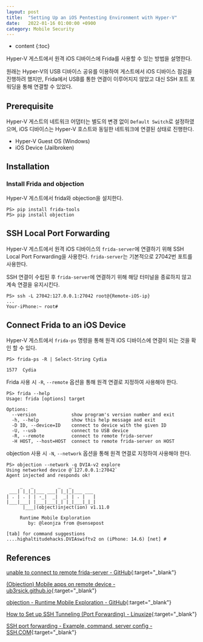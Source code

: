 ```yaml
---
layout: post
title:  "Setting Up an iOS Pentesting Environment with Hyper-V"
date:   2022-01-16 01:00:00 +0900
category: Mobile Security
---
```


* content
{:toc}

Hyper-V 게스트에서 원격 iOS 디바이스에 Frida를 사용할 수 있는 방법을 설명한다.

원래는 Hyper-V의 USB 디바이스 공유를 이용하여 게스트에서 iOS 디바이스 점검을 진행하려 했지만, Frida에서 USB를 통한 연결이 이루어지지 않았고 대신 SSH 포트 포워딩을 통해 연결할 수 있었다.

## Prerequisite

Hyper-V 게스트의 네트워크 어댑터는 별도의 변경 없이 `Default Switch`로 설정하였으며, iOS 디바이스는 Hyper-V 호스트와 동일한 네트워크에 연결된 상태로 진행한다.

- Hyper-V Guest OS (Windows)
- iOS Device (Jailbroken)

## Installation

### Install Frida and objection

Hyper-V 게스트에서 frida와 objection을 설치한다.

```
PS> pip install frida-tools
PS> pip install objection
```

## SSH Local Port Forwarding

Hyper-V 게스트에서 원격 iOS 디바이스의 `frida-server`에 연결하기 위해 SSH Local Port Forwarding을 사용한다. `frida-server`는 기본적으로 27042번 포트를 사용한다.

SSH 연결이 수립된 후 `frida-server`에 연결하기 위해 해당 터미널을 종료하지 않고 계속 연결을 유지시킨다.

```
PS> ssh -L 27042:127.0.0.1:27042 root@{Remote-iOS-ip}
...
Your-iPhone:~ root#
```

## Connect Frida to an iOS Device

Hyper-V 게스트에서 `frida-ps` 명령을 통해 원격 iOS 디바이스에 연결이 되는 것을 확인 할 수 있다. 

```
PS> frida-ps -R | Select-String Cydia

1577  Cydia
```

Frida 사용 시 `-R`, `--remote` 옵션을 통해 원격 연결로 지정하여 사용해야 한다.

```
PS> frida --help
Usage: frida [options] target

Options:
  --version             show program's version number and exit
  -h, --help            show this help message and exit
  -D ID, --device=ID    connect to device with the given ID
  -U, --usb             connect to USB device
  -R, --remote          connect to remote frida-server
  -H HOST, --host=HOST  connect to remote frida-server on HOST
```

objection 사용 시 `-N`, `--network` 옵션을 통해 원격 연결로 지정하여 사용해야 한다.

```
PS> objection --network -g DVIA-v2 explore
Using networked device @`127.0.0.1:27042`
Agent injected and responds ok!

     _   _         _   _
 ___| |_|_|___ ___| |_|_|___ ___
| . | . | | -_|  _|  _| | . |   |
|___|___| |___|___|_| |_|___|_|_|
      |___|(object)inject(ion) v1.11.0

     Runtime Mobile Exploration
        by: @leonjza from @sensepost

[tab] for command suggestions
....highaltitudehacks.DVIAswiftv2 on (iPhone: 14.6) [net] #
```

## References

[unable to connect to remote frida-server - GitHub](https://github.com/frida/frida/issues/582){:target="_blank"}

[(Objection) Mobile apps on remote device - ub3rsick.github.io](https://ub3rsick.github.io/2018/09/21/objection-remote-device-app-hook/){:target="_blank"}

[objection - Runtime Mobile Exploration - GitHub](https://github.com/sensepost/objection){:target="_blank"}

[How to Set up SSH Tunneling (Port Forwarding) - Linuxize](https://linuxize.com/post/how-to-setup-ssh-tunneling/){:target="_blank"}

[SSH port forwarding - Example, command, server config - SSH.COM](https://www.ssh.com/academy/ssh/tunneling/example){:target="_blank"}
